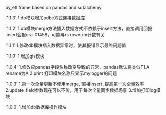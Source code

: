 py_etl frame based on pandas and sqlalchemy

'1.1.3'
1.db模块增加odbc方式连接数据库

'1.1.2'
1.db模块merge方法插入数据方式不依赖于insert方法，直接调用回报insert会报ora-01458，可能与rs.rownum计数有关

'1.1.1'
1.修改db模块插入数据异常时，使其报错显示最终问题值

'1.1.0'
1.增加gis模块

'1.0.4'
1.修改应pandas字段名称改变导致的异常，pandas默认将类似T1.A rename为A
2.print 打印模块名称只显示mylogger的问题

'1.0.3'
1.第一次全量更新不使用merge, 直接insert ,提高第一次全量效率
2.update_field参数现在可以不传，用于每次全量同步数据场景
3.增加打印log模块

'1.0.0'
1.增加db数据库操作模块